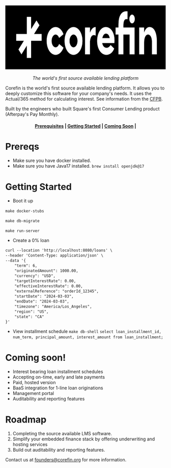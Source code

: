 <h1 align="center">
  <img style="vertical-align:middle" height="200"
  src="./docs/imgs/logo.png">
</h1>
<p align="center">
  <i>The world's first source available lending platform</i>
</p>


Corefin is the world's first source available lending platform. It allows you to deeply customize this software
for your company's needs. It uses the Actual/365 method for calculating interest. See information from the
[CFPB](https://www.consumerfinance.gov/rules-policy/regulations/1030/7/).


Built by the engineers who built Square's first Consumer Lending product (Afterpay's Pay Monthly).

<h4 align="center">
    <p>
        <a href="#prereqs">Prerequisites</a> |
        <a href="#getting-started">Getting Started</a> |
        <a href="#coming-soon">Coming Soon</a> |
    <p>
</h4>

# Prereqs

- Make sure you have docker installed.
- Make sure you have Java17 installed.
`brew install openjdk@17`


# Getting Started
- Boot it up

`make docker-stubs`

`make db-migrate`

`make run-server`

- Create a 0% loan
```
curl --location 'http://localhost:8080/loans' \
--header 'Content-Type: application/json' \
--data '{
    "term": 6,
    "originatedAmount": 1000.00,
    "currency": "USD",
    "targetInterestRate": 0.00,
    "effectiveInterestRate": 0.00,
    "externalReference": "orderId_12345",
    "startDate": "2024-03-03",
    "endDate": "2024-03-03",
    "timezone": "America/Los_Angeles",
    "region": "US",
    "state": "CA"
}'
```
- View installment schedule
`make db-shell`
`select loan_installment_id, num_term, principal_amount, interest_amount from loan_installment;`

# Coming soon!
- Interest bearing loan installment schedules
- Accepting on-time, early and late payments
- Paid, hosted version
- BaaS integration for 1-line loan originations
- Management portal
- Auditability and reporting features

# Roadmap
1. Completing the source available LMS software.
2. Simplify your embedded finance stack by offering underwriting and hosting services
3. Build out auditability and reporting features.

Contact us at founders@corefin.org for more information.
